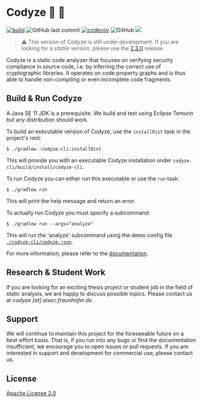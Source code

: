 # Codyze :mag_right: :rocket: 

[![build](https://github.com/Fraunhofer-AISEC/codyze/actions/workflows/build.yml/badge.svg)](https://github.com/Fraunhofer-AISEC/codyze/actions/workflows/build.yml)
![GitHub last commit](https://img.shields.io/github/last-commit/Fraunhofer-AISEC/codyze)
[![codecov](https://codecov.io/gh/Fraunhofer-AISEC/codyze/branch/main/graph/badge.svg)](https://codecov.io/gh/Fraunhofer-AISEC/codyze)
![GitHub](https://img.shields.io/github/license/Fraunhofer-AISEC/codyze)
[![](https://jitpack.io/v/Fraunhofer-AISEC/codyze.svg)](https://jitpack.io/#Fraunhofer-AISEC/codyze)

> :warning: This version of Codyze is still under development.
> If you are looking for a _stable_ version, please use the [2.3.0](https://github.com/Fraunhofer-AISEC/codyze/releases/tag/v2.3.0) release.


Codyze is a static code analyzer that focuses on verifying security compliance in source code, i.e. by inferring the correct use of cryptographic libraries. It operates on code property graphs and is thus able to handle non-compiling or even incomplete code fragments.

## Build & Run Codyze
A Java SE 11 JDK is a prerequisite. We build and test using Eclipse Temurin but any distribution should work.

To build an executable version of Codyze, use the `installDist` task in the project's root:

```shell
$ ./gradlew :codyze-cli:installDist
```
This will provide you with an executable Codyze installation under `codyze-cli/build/install/codyze-cli`.

To run Codyze you can either run this executable or use the `run` task:
```shell
$ ./gradlew run
```
This will print the help message and return an error.

To actually run Codyze you must specify a subcommand:
```shell
$ ./gradlew run --args="analyze"
```
This will run the 'analyze' subcommand using the demo config file [`./codyze-cli/codyze.json`](./codyze-cli/codyze.json).

For more information, please refer to the [documentation](https://www.codyze.io).

## Research & Student Work

If you are looking for an exciting thesis project or student job in the field of static analysis, we are happy to discuss possible topics. Please contact us at _codyze [at] aisec.fraunhofer.de_.

## Support

We will continue to maintain this project for the foreseeable future on a best-effort basis. That is, if you run into any bugs or find the documentation insufficient, we encourage you to open issues or pull requests. If you are interested in support and development for commercial use, please contact us.

## License

[Apache License 2.0](./LICENSE)
